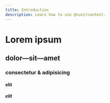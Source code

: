 ```yaml
---
title: Introduction
description: Learn how to use @nuxt/content.
---
```


# Lorem ipsum

## dolor—sit—amet

### consectetur &amp; adipisicing

#### elit

##### elit
